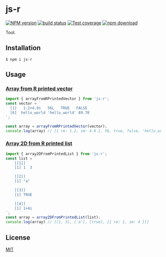 # js-r

[![NPM version][npm-image]][npm-url]
[![build status][ci-image]][ci-url]
[![Test coverage][codecov-image]][codecov-url]
[![npm download][download-image]][download-url]

Tool.

## Installation

`$ npm i js-r`

## Usage

### [Array from R printed vector](./src/utilities/arrayFromRPrintedVector.ts)
```js
import { arrayFromRPrintedVector } from 'js-r';
const vector = `
  [1]   1.2+4.9i   56L   TRUE   FALSE
  [6]  hello_world 'hello_world' 89.70
`;

const array = arrayFromRPrintedVector(vector);
console.log(array) // [{ re: 1.2, im: 4.9 }, 56, true, false, 'hello_world', 'hello_world', 89.7]
```

### [Array 2D from R printed list](./src/utilities/arrayFromRPrintedVector.ts)
```js
import { array2DFromPrintedList } from 'js-r';
const list = `
    [[1]]
    [1] 1  3

    [[2]]
    [1] "a"

    [[3]]
    [1] TRUE

    [[4]]
    [1] 1+4i
`;
const array = array2DFromPrintedList(list);
console.log(array) // [[1, 3], ['a'], [true], [{ re: 1, im: 4 }]]
```

## License

[MIT](./LICENSE)

[npm-image]: https://img.shields.io/npm/v/js-r.svg
[npm-url]: https://www.npmjs.com/package/js-r
[ci-image]: https://github.com/josoriom/js-r/workflows/Node.js%20CI/badge.svg?branch=master
[ci-url]: https://github.com/josoriom/js-r/actions?query=workflow%3A%22Node.js+CI%22
[codecov-image]: https://img.shields.io/codecov/c/github/josoriom/js-r.svg
[codecov-url]: https://codecov.io/gh/josoriom/js-r
[download-image]: https://img.shields.io/npm/dm/js-r.svg
[download-url]: https://www.npmjs.com/package/js-r
